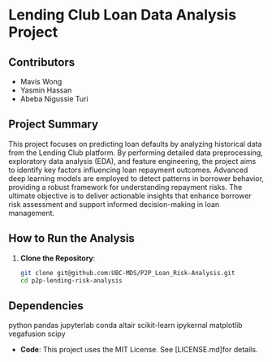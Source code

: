 
# Lending Club Loan Data Analysis Project

## Contributors
- Mavis Wong
- Yasmin Hassan
- Abeba Nigussie Turi

## Project Summary
This project focuses on predicting loan defaults by analyzing historical data from the Lending Club platform. By performing detailed data preprocessing, exploratory data analysis (EDA), and feature engineering, the project aims to identify key factors influencing loan repayment outcomes. Advanced deep learning models are employed to detect patterns in borrower behavior, providing a robust framework for understanding repayment risks. The ultimate objective is to deliver actionable insights that enhance borrower risk assessment and support informed decision-making in loan management.


## How to Run the Analysis
1. **Clone the Repository**:
   ```bash
   git clone git@github.com:UBC-MDS/P2P_Loan_Risk-Analysis.git
   cd p2p-lending-risk-analysis


## Dependencies
python
pandas
jupyterlab
conda 
altair
scikit-learn
ipykernal
matplotlib 
vegafusion
scipy

- **Code**: This project uses the MIT License. See [LICENSE.md]for details.
